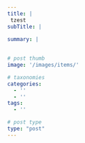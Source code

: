 ```yaml
---
title: |
 tzest
subTitle: |
 
summary: |
 

# post thumb
image: '/images/items/'

# taxonomies
categories: 
  - ''
  - ''
tags:
  - ''

# post type
type: "post"
---
```


